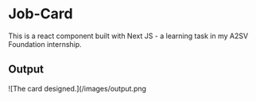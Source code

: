 # Job-Card
This is a react component built with Next JS - a learning task in my A2SV Foundation internship.

## Output
![The card designed.](/images/output.png
